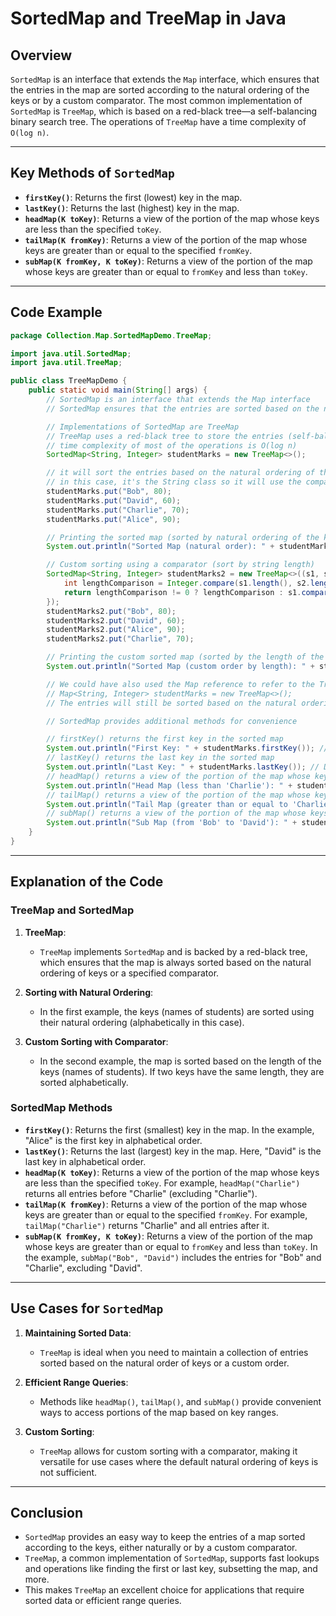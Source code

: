 # SortedMap and TreeMap in Java

## Overview

`SortedMap` is an interface that extends the `Map` interface, which ensures that the entries in the map are sorted according to the natural ordering of the keys or by a custom comparator. The most common implementation of `SortedMap` is `TreeMap`, which is based on a red-black tree—a self-balancing binary search tree. The operations of `TreeMap` have a time complexity of `O(log n)`.

---

## Key Methods of `SortedMap`

- **`firstKey()`**: Returns the first (lowest) key in the map.
- **`lastKey()`**: Returns the last (highest) key in the map.
- **`headMap(K toKey)`**: Returns a view of the portion of the map whose keys are less than the specified `toKey`.
- **`tailMap(K fromKey)`**: Returns a view of the portion of the map whose keys are greater than or equal to the specified `fromKey`.
- **`subMap(K fromKey, K toKey)`**: Returns a view of the portion of the map whose keys are greater than or equal to `fromKey` and less than `toKey`.

---

## Code Example

```java
package Collection.Map.SortedMapDemo.TreeMap;

import java.util.SortedMap;
import java.util.TreeMap;

public class TreeMapDemo {
    public static void main(String[] args) {
        // SortedMap is an interface that extends the Map interface
        // SortedMap ensures that the entries are sorted based on the natural ordering of the keys or by specifying a comparator

        // Implementations of SortedMap are TreeMap
        // TreeMap uses a red-black tree to store the entries (self-balancing binary search tree)
        // time complexity of most of the operations is O(log n)
        SortedMap<String, Integer> studentMarks = new TreeMap<>();

        // it will sort the entries based on the natural ordering of the keys
        // in this case, it's the String class so it will use the compareTo method to sort the entries
        studentMarks.put("Bob", 80);
        studentMarks.put("David", 60);
        studentMarks.put("Charlie", 70);
        studentMarks.put("Alice", 90);

        // Printing the sorted map (sorted by natural ordering of the keys)
        System.out.println("Sorted Map (natural order): " + studentMarks); // {Alice=90, Bob=80, Charlie=70, David=60}

        // Custom sorting using a comparator (sort by string length)
        SortedMap<String, Integer> studentMarks2 = new TreeMap<>((s1, s2) -> {
            int lengthComparison = Integer.compare(s1.length(), s2.length());
            return lengthComparison != 0 ? lengthComparison : s1.compareTo(s2);
        });
        studentMarks2.put("Bob", 80);
        studentMarks2.put("David", 60);
        studentMarks2.put("Alice", 90);
        studentMarks2.put("Charlie", 70);

        // Printing the custom sorted map (sorted by the length of the keys)
        System.out.println("Sorted Map (custom order by length): " + studentMarks2); // {Bob=80, Alice=90, David=60, Charlie=70}

        // We could have also used the Map reference to refer to the TreeMap object
        // Map<String, Integer> studentMarks = new TreeMap<>();
        // The entries will still be sorted based on the natural ordering of the keys

        // SortedMap provides additional methods for convenience

        // firstKey() returns the first key in the sorted map
        System.out.println("First Key: " + studentMarks.firstKey()); // Alice
        // lastKey() returns the last key in the sorted map
        System.out.println("Last Key: " + studentMarks.lastKey()); // David
        // headMap() returns a view of the portion of the map whose keys are less than the specified key
        System.out.println("Head Map (less than 'Charlie'): " + studentMarks.headMap("Charlie")); // {Alice=90, Bob=80}
        // tailMap() returns a view of the portion of the map whose keys are greater than or equal to the specified key
        System.out.println("Tail Map (greater than or equal to 'Charlie'): " + studentMarks.tailMap("Charlie")); // {Charlie=70, David=60}
        // subMap() returns a view of the portion of the map whose keys are greater than or equal to the fromKey and less than the toKey
        System.out.println("Sub Map (from 'Bob' to 'David'): " + studentMarks.subMap("Bob", "David")); // {Bob=80, Charlie=70}
    }
}
```

---

## Explanation of the Code

### TreeMap and SortedMap

1. **TreeMap**:
   - `TreeMap` implements `SortedMap` and is backed by a red-black tree, which ensures that the map is always sorted based on the natural ordering of keys or a specified comparator.

2. **Sorting with Natural Ordering**:
   - In the first example, the keys (names of students) are sorted using their natural ordering (alphabetically in this case).

3. **Custom Sorting with Comparator**:
   - In the second example, the map is sorted based on the length of the keys (names of students). If two keys have the same length, they are sorted alphabetically.

### SortedMap Methods

- **`firstKey()`**: Returns the first (smallest) key in the map. In the example, "Alice" is the first key in alphabetical order.
- **`lastKey()`**: Returns the last (largest) key in the map. Here, "David" is the last key in alphabetical order.
- **`headMap(K toKey)`**: Returns a view of the portion of the map whose keys are less than the specified `toKey`. For example, `headMap("Charlie")` returns all entries before "Charlie" (excluding "Charlie").
- **`tailMap(K fromKey)`**: Returns a view of the portion of the map whose keys are greater than or equal to the specified `fromKey`. For example, `tailMap("Charlie")` returns "Charlie" and all entries after it.
- **`subMap(K fromKey, K toKey)`**: Returns a view of the portion of the map whose keys are greater than or equal to `fromKey` and less than `toKey`. In the example, `subMap("Bob", "David")` includes the entries for "Bob" and "Charlie", excluding "David".

---

## Use Cases for `SortedMap`

1. **Maintaining Sorted Data**:
   - `TreeMap` is ideal when you need to maintain a collection of entries sorted based on the natural order of keys or a custom order.

2. **Efficient Range Queries**:
   - Methods like `headMap()`, `tailMap()`, and `subMap()` provide convenient ways to access portions of the map based on key ranges.

3. **Custom Sorting**:
   - `TreeMap` allows for custom sorting with a comparator, making it versatile for use cases where the default natural ordering of keys is not sufficient.

---

## Conclusion

- `SortedMap` provides an easy way to keep the entries of a map sorted according to the keys, either naturally or by a custom comparator.
- `TreeMap`, a common implementation of `SortedMap`, supports fast lookups and operations like finding the first or last key, subsetting the map, and more.
- This makes `TreeMap` an excellent choice for applications that require sorted data or efficient range queries.
